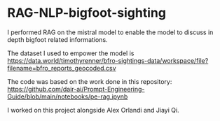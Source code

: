 # RAG-NLP-bigfoot-sighting
I performed RAG on the mistral model to enable the model to discuss in depth bigfoot related informations.

The dataset I used to empower the model is https://data.world/timothyrenner/bfro-sightings-data/workspace/file?filename=bfro_reports_geocoded.csv

The code was based on the work done in this repository: https://github.com/dair-ai/Prompt-Engineering-Guide/blob/main/notebooks/pe-rag.ipynb

I worked on this project alongside Alex Orlandi and Jiayi Qi.
